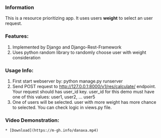### Information
This is a resource prioritizing app. It uses users **weight** to select an user request.

### Features:
1. Implemented by Django and Django-Rest-Framework
2. Uses python random library to randomly choose user with weight consideration

### Usage Info:
1. First start webserver by: python manage.py runserver
2. Send POST request to http://127.0.0.1:8000/v1/res/calculate/ endpoint. Your request should has user_id key.
    user_id for this demo must have one of this values: user1, user2, ... user5
3. One of users will be selected. user with more weight has more chance to selected. You can check logic in views.py file.

### Video Demonstration:
    * [Download](https://m-gh.info/danaxa.mp4)
